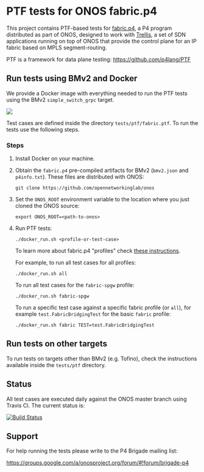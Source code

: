 # PTF tests for ONOS fabric.p4

This project contains PTF-based tests for [fabric.p4][fabric.p4 code], a P4 
program distributed as part of ONOS, designed to work with
[Trellis](https://www.opennetworking.org/trellis/), a set of SDN
applications running on top of ONOS that provide the control plane for
an IP fabric based on MPLS segment-routing.

PTF is a framework for data plane testing:
<https://github.com/p4lang/PTF>

## Run tests using BMv2 and Docker

We provide a Docker image with everything needed to run the PTF tests using the
BMv2 `simple_switch_grpc` target.

[![](https://images.microbadger.com/badges/image/onosproject/fabric-p4test.svg)](https://microbadger.com/images/onosproject/fabric-p4test)

Test cases are defined inside the directory `tests/ptf/fabric.ptf`. To run the
tests use the following steps.

### Steps

1. Install Docker on your machine.

2. Obtain the `fabric.p4` pre-compiled artifacts for BMv2 (`bmv2.json` and
   `p4info.txt`). These files are distributed with ONOS:

    ```
    git clone https://github.com/opennetworkinglab/onos
    ```

3. Set the `ONOS_ROOT` environment variable to the location where you just
   cloned the ONOS source:

    ```
    export ONOS_ROOT=<path-to-onos>
    ```

4. Run PTF tests:

    ```
    ./docker_run.sh <profile-or-test-case>
    ```

    To learn more about fabric.p4 "profiles" check
    [these instructions][fabric profiles].
    
    For example, to run all test cases for all profiles:

    ```
    ./docker_run.sh all
    ```

    To run all test cases for the `fabric-spgw` profile:

    ```
    ./docker_run.sh fabric-spgw
    ```

    To run a specific test case against a specific fabric profile (or `all`),
    for example `test.FabricBridgingTest` for the basic `fabric` profile:

    ```
    ./docker_run.sh fabric TEST=test.FabricBridgingTest
    ```

## Run tests on other targets

To run tests on targets other than BMv2 (e.g. Tofino), check the instructions
available inside the `tests/ptf` directory.

## Status

All test cases are executed daily against the ONOS master branch using Travis CI.
The current status is:

[![Build Status](https://travis-ci.org/opennetworkinglab/fabric-p4test.svg?branch=master)](https://travis-ci.org/opennetworkinglab/fabric-p4test)

## Support

For help running the tests please write to the P4 Brigade
mailing list:

<https://groups.google.com/a/onosproject.org/forum/#!forum/brigade-p4>


[fabric.p4 code]: https://github.com/opennetworkinglab/onos/tree/master/pipelines/fabric/src/main/resources
[fabric profiles]: tests/ptf/README.md#fabric-profiles
